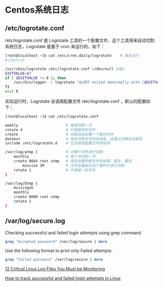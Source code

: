 # Centos系统日志

## /etc/logrotate.conf

/etc/logrotate.conf 是 Logrotate 工具的一个配置文件，这个工具用来自动切割系统日志，Logrotate 是基于 cron 来运行的，如下：


```bash
[root@localhost ~]$ cat /etc/cron.daily/logrotate    # 每天运行
#!/bin/sh

/usr/sbin/logrotate /etc/logrotate.conf >/dev/null 2>&1
EXITVALUE=$?
if [ $EXITVALUE != 0 ]; then
    /usr/bin/logger -t logrotate "ALERT exited abnormally with [$EXITVALUE]"
fi
exit 0
```



实际运行时，Logrotate 会调用配置文件 /etc/logrotate.conf ，默认的配置如下：


```bash
[root@localhost ~]$ cat /etc/logrotate.conf 

weekly                      # 每周切割一次
rotate 4                    # 只保留四份文件
create                      # 切割后会创建一个新的文件
dateext                     # 指定切割文件的后缀名，这里以日期为后缀名
include /etc/logrotate.d    # 包含其他配置文件的目录

/var/log/wtmp {             # 对哪个文件进行切割
    monthly                 # 每个月切割一次
    create 0664 root utmp   # 指定创建的新文件的权限，属主，属组
        minsize 1M          # 文件容量超过这个值时才进行切割
    rotate 1                # 只保留一份文件
}

/var/log/btmp {
    missingok
    monthly
    create 0600 root utmp
    rotate 1
}
```



## /var/log/secure.log

Checking successful and failed login attempts using grep command
```bash
grep "Accepted password" /var/log/secure | more
```
Use the following format to print only Failed attempts:

```bash
grep "Failed password" /var/log/secure | more
```





[12 Critical Linux Log Files You Must be Monitoring](https://www.eurovps.com/blog/important-linux-log-files-you-must-be-monitoring/)

[How to track successful and failed login attempts in Linux](https://www.2daygeek.com/check-track-successful-failed-login-attempts-linux/)
